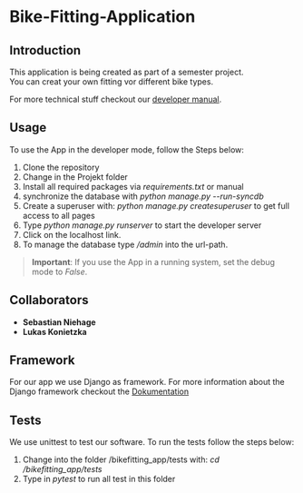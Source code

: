 # Bike-Fitting-Application

## Introduction
This application is being created as part of a semester project.<br>
You can creat your own fitting vor different bike types.<br>

For more technical stuff checkout our [developer manual](https://github.com/lukaskonietzka/bikefitting/blob/main/DeveloperManualGerman.pdf).<br>

## Usage
To use the App in the developer mode, follow the Steps below:

1. Clone the repository 
2. Change in the Projekt folder
3. Install all required packages via _requirements.txt_ or manual
4. synchronize the database with _python manage.py --run-syncdb_
5. Create a superuser with: _python manage.py createsuperuser_ to get full access to all pages
3. Type _python manage.py runserver_ to start the developer server
4. Click on the localhost link.
5. To manage the database type _/admin_ into the url-path.

>__Important__: If you use the App in a running system, set the debug mode to _False_.

## Collaborators
- __Sebastian Niehage__
- __Lukas Konietzka__

## Framework
For our app we use Django as framework.
For more information about the Django framework checkout the [Dokumentation](https://www.djangoproject.com/)

## Tests
We use unittest to test our software.
To run the tests follow the steps below:
1. Change into the folder /bikefitting_app/tests with: _cd /bikefitting_app/tests_
2. Type in _pytest_ to run all test in this folder
